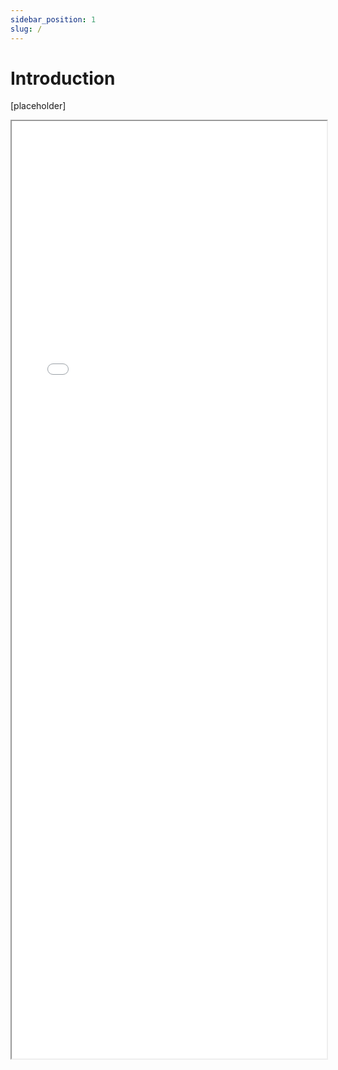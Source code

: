 ```yaml
---
sidebar_position: 1
slug: /
---
```


# Introduction

[placeholder]

<iframe src='../src/generated/website_analytics.html' width='100%' height='1500'></iframe>
